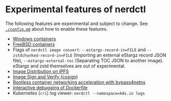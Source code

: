 # Experimental features of nerdctl

The following features are experimental and subject to change.
See [`./config.md`](config.md) about how to enable these features.

- [Windows containers](https://github.com/containerd/nerdctl/issues/28)
- [FreeBSD containers](./freebsd.md)
- Flags of `nerdctl image convert`: `--estargz-record-in=FILE` and `--zstdchunked-record-in=FILE` (Importing an external eStargz record JSON file), `--estargz-external-toc` (Separating TOC JSON to another image).
  eStargz and zstd themselves are out of experimental.
- [Image Distribution on IPFS](./ipfs.md)
- [Image Sign and Verify (cosign)](./cosign.md)
- [Rootless container networking acceleration with bypass4netns](./rootless.md#bypass4netns)
- [Interactive debugging of Dockerfile](./builder-debug.md)
- Kubernetes (`cri`) log viewer: `nerdctl --namespace=k8s.io logs`

